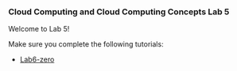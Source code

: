### Cloud Computing and Cloud Computing Concepts Lab 5

Welcome to Lab 5!

Make sure you complete the following tutorials:

* [Lab6-zero](https://github.com/steliosot/cc/blob/master/Class-6/Lab6-zero.md)

